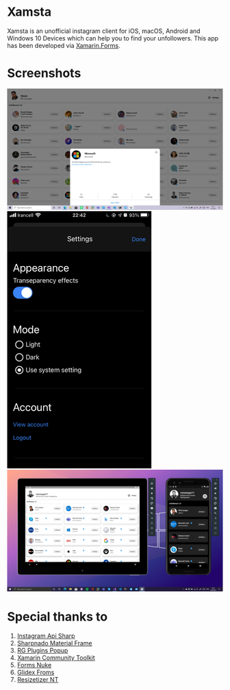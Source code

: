 # Xamsta
Xamsta is an unofficial instagram client for iOS, macOS, Android and Windows 10 Devices which can help you to find your unfollowers.
This app has been developed via [Xamarin.Forms][8].

# Screenshots
<div>
  <img width="800px" src='Images/UWP.png'>
  <img height="600px" src='Images/SE2020.PNG'>
  <img width="800px" src='Images/Android.png'>
</div>

# Special thanks to
1. [Instagram Api Sharp][1]
2. [Sharpnado Material Frame][2]
3. [RG Plugins Popup][3]
4. [Xamarin Community Toolkit][4]
5. [Forms Nuke][5]
6. [Glidex Froms][6]
7. [Resizetizer NT][7]

 [1]: https://github.com/ramtinak/InstagramApiSharp/
 [2]: https://github.com/roubachof/Sharpnado.MaterialFrame
 [3]: https://github.com/rotorgames/Rg.Plugins.Popup
 [4]: https://github.com/xamarin/XamarinCommunityToolkit
 [5]: https://github.com/roubachof/Xamarin.Forms.Nuke
 [6]: https://github.com/jonathanpeppers/glidex/
 [7]: https://github.com/redth/Resizetizer
 [8]: https://github.com/xamarin/Xamarin.Forms/
